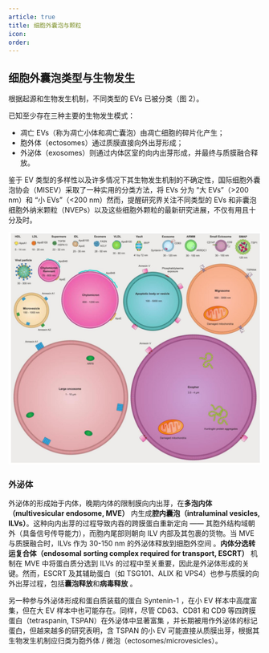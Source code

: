 ```yaml
---
article: true
title: 细胞外囊泡与颗粒
icon: 
order:
---
```

## 细胞外囊泡类型与生物发生

根据起源和生物发生机制，不同类型的 EVs 已被分类（图 2）。

已知至少存在三种主要的生物发生模式：
- 凋亡 EVs（称为凋亡小体和凋亡囊泡）由凋亡细胞的碎片化产生；
- 胞外体（ectosomes）通过质膜直接向外出芽形成；
- 外泌体（exosomes）则通过内体区室的向内出芽形成，并最终与质膜融合释放。

鉴于 EV 类型的多样性以及许多情况下其生物发生机制的不确定性，国际细胞外囊泡协会（MISEV）采取了一种实用的分类方法，将 EVs 分为 “大 EVs”（>200 nm）和 “小 EVs”（<200 nm）然而，提醒研究界关注不同类型的 EVs 和非囊泡细胞外纳米颗粒（NVEPs）以及这些细胞外颗粒的最新研究进展，不仅有用且十分及时。

![](images/image-20250418105439.png)

### 外泌体

外泌体的形成始于内体，晚期内体的限制膜向内出芽，在**多泡内体（multivesicular endosome, MVE）** 内生成**腔内囊泡（intraluminal vesicles, ILVs）**。这种向内出芽的过程导致内吞的跨膜蛋白重新定向 —— 其胞外结构域朝外（具备信号传导能力），而胞内尾部则朝向 ILV 内部及其包裹的货物。当 MVE 与质膜融合时，ILVs 作为 30-150 nm 的外泌体释放到细胞外空间 。**内体分选转运复合体（endosomal sorting complex required for transport, ESCRT）** 机制在 MVE 中将蛋白质分选到 ILVs 的过程中至关重要，因此是外泌体形成的关键。然而，ESCRT 及其辅助蛋白（如 TSG101、ALIX 和 VPS4）也参与质膜的向外出芽过程，包括**囊泡释放**和**病毒释放** 。

另一种参与外泌体形成和蛋白质装载的蛋白 Syntenin-1 ，在小 EV 样本中高度富集，但在大 EV 样本中也可能存在。同样，尽管 CD63、CD81 和 CD9 等四跨膜蛋白（tetraspanin, TSPAN）在外泌体中显著富集 ，并长期被用作外泌体的标记蛋白，但越来越多的研究表明，含 TSPAN 的小 EV 可能直接从质膜出芽，根据其生物发生机制应归类为胞外体 / 微泡（ectosomes/microvesicles）。
